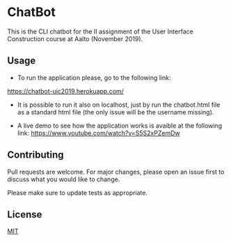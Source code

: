 # ChatBot

This is the CLI chatbot for the II assignment of the User Interface Construction course at Aalto (November 2019).

## Usage

- To run the application please, go to the following link: 

https://chatbot-uic2019.herokuapp.com/

- It is possible to run it also on localhost, just by run the chatbot.html file as a standard html file (the only issue will be the username missing).

- A live demo to see how the application works is avaible at the following link: 
https://www.youtube.com/watch?v=S5S2xPZemDw

## Contributing
Pull requests are welcome. For major changes, please open an issue first to discuss what you would like to change.

Please make sure to update tests as appropriate.

## License
[MIT](https://choosealicense.com/licenses/mit/)
